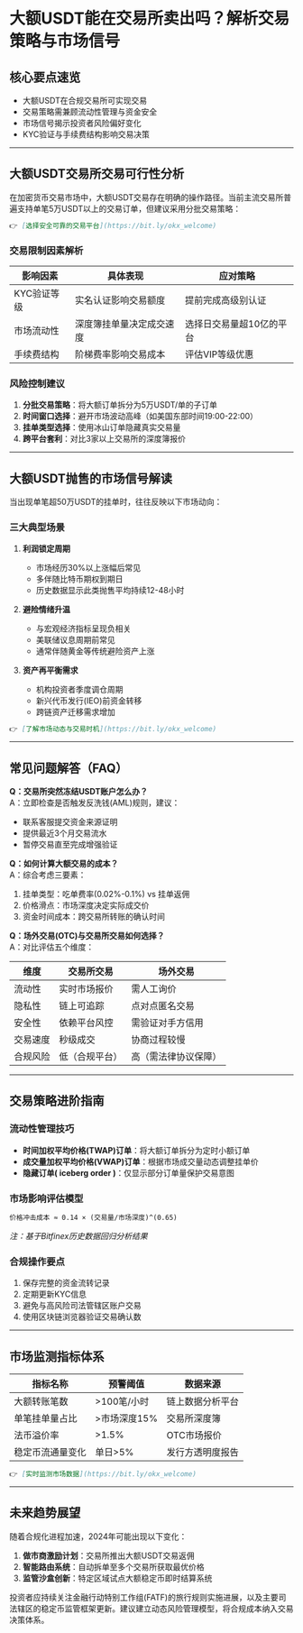 # 大额USDT能在交易所卖出吗？解析交易策略与市场信号

## 核心要点速览
- 大额USDT在合规交易所可实现交易
- 交易策略需兼顾流动性管理与资金安全
- 市场信号揭示投资者风险偏好变化
- KYC验证与手续费结构影响交易决策

---

## 大额USDT交易所交易可行性分析

在加密货币交易市场中，大额USDT交易存在明确的操作路径。当前主流交易所普遍支持单笔5万USDT以上的交易订单，但建议采用分批交易策略：

```markdown
👉 [选择安全可靠的交易平台](https://bit.ly/okx_welcome)
```

### 交易限制因素解析
| 影响因素       | 具体表现                  | 应对策略               |
|----------------|---------------------------|------------------------|
| KYC验证等级    | 实名认证影响交易额度      | 提前完成高级别认证     |
| 市场流动性     | 深度簿挂单量决定成交速度  | 选择日交易量超10亿的平台|
| 手续费结构     | 阶梯费率影响交易成本      | 评估VIP等级优惠        |

### 风险控制建议
1. **分批交易策略**：将大额订单拆分为5万USDT/单的子订单
2. **时间窗口选择**：避开市场波动高峰（如美国东部时间19:00-22:00）
3. **挂单类型选择**：使用冰山订单隐藏真实交易量
4. **跨平台套利**：对比3家以上交易所的深度簿报价

---

## 大额USDT抛售的市场信号解读

当出现单笔超50万USDT的挂单时，往往反映以下市场动向：

### 三大典型场景
1. **利润锁定周期**
   - 市场经历30%以上涨幅后常见
   - 多伴随比特币期权到期日
   - 历史数据显示此类抛售平均持续12-48小时

2. **避险情绪升温**
   - 与宏观经济指标呈现负相关
   - 美联储议息周期前常见
   - 通常伴随黄金等传统避险资产上涨

3. **资产再平衡需求**
   - 机构投资者季度调仓周期
   - 新兴代币发行(IEO)前资金转移
   - 跨链资产迁移需求增加

```markdown
👉 [了解市场动态与交易时机](https://bit.ly/okx_welcome)
```

---

## 常见问题解答（FAQ）

**Q：交易所突然冻结USDT账户怎么办？**  
A：立即检查是否触发反洗钱(AML)规则，建议：
- 联系客服提交资金来源证明
- 提供最近3个月交易流水
- 暂停交易直至完成增强验证

**Q：如何计算大额交易的成本？**  
A：综合考虑三要素：
1. 挂单类型：吃单费率(0.02%-0.1%) vs 挂单返佣
2. 价格滑点：市场深度决定实际成交价
3. 资金时间成本：跨交易所转账的确认时间

**Q：场外交易(OTC)与交易所交易如何选择？**  
A：对比评估五个维度：

| 维度       | 交易所交易          | 场外交易              |
|------------|---------------------|-----------------------|
| 流动性     | 实时市场报价        | 需人工询价            |
| 隐私性     | 链上可追踪          | 点对点匿名交易        |
| 安全性     | 依赖平台风控        | 需验证对手方信用      |
| 交易速度   | 秒级成交            | 协商过程较慢          |
| 合规风险   | 低（合规平台）      | 高（需法律协议保障）  |

---

## 交易策略进阶指南

### 流动性管理技巧
- **时间加权平均价格(TWAP)订单**：将大额订单拆分为定时小额订单
- **成交量加权平均价格(VWAP)订单**：根据市场成交量动态调整挂单价
- **隐藏订单( iceberg order )**：仅显示部分订单量保护交易意图

### 市场影响评估模型
```markdown
价格冲击成本 ≈ 0.14 × (交易量/市场深度)^(0.65)
```
*注：基于Bitfinex历史数据回归分析结果*

### 合规操作要点
1. 保存完整的资金流转记录
2. 定期更新KYC信息
3. 避免与高风险司法管辖区账户交易
4. 使用区块链浏览器验证交易确认数

---

## 市场监测指标体系

| 指标名称         | 预警阈值       | 数据来源         |
|------------------|----------------|------------------|
| 大额转账笔数     | >100笔/小时    | 链上数据分析平台 |
| 单笔挂单量占比   | >市场深度15%   | 交易所深度簿     |
| 法币溢价率       | >1.5%          | OTC市场报价       |
| 稳定币流通量变化 | 单日>5%        | 发行方透明度报告 |

```markdown
👉 [实时监测市场数据](https://bit.ly/okx_welcome)
```

---

## 未来趋势展望

随着合规化进程加速，2024年可能出现以下变化：
1. **做市商激励计划**：交易所推出大额USDT交易返佣
2. **智能路由系统**：自动拆单至多个交易所获取最优价格
3. **监管沙盒创新**：特定区域试点大额稳定币即时结算系统

投资者应持续关注金融行动特别工作组(FATF)的旅行规则实施进展，以及主要司法辖区的稳定币监管框架更新。建议建立动态风险管理模型，将合规成本纳入交易决策体系。
